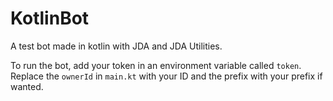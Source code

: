 # KotlinBot
A test bot made in kotlin with JDA and JDA Utilities.

To run the bot, add your token in an environment variable called `token`. 
Replace the `ownerId` in `main.kt` with your ID and the prefix with your prefix if wanted.